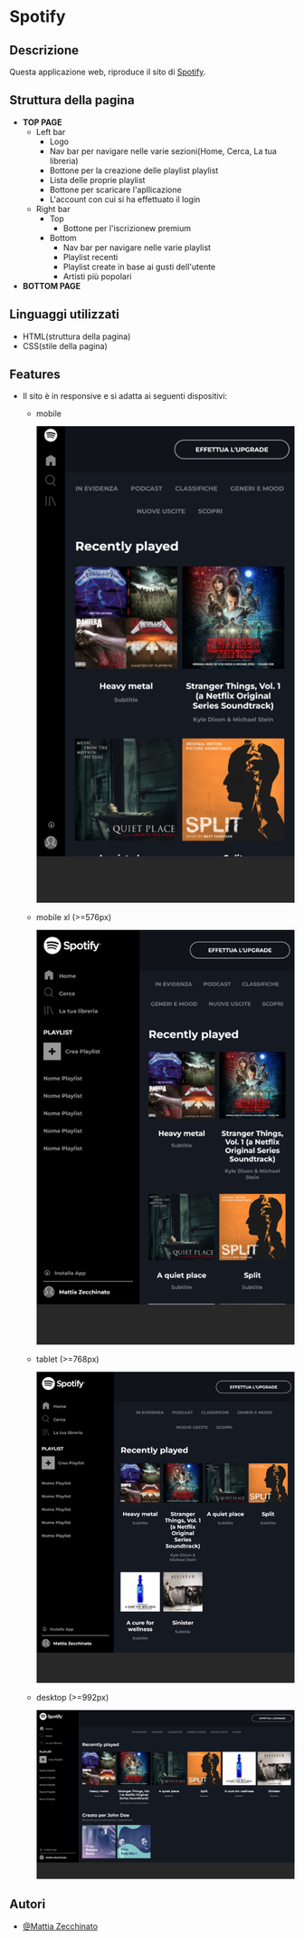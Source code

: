 # Spotify

## Descrizione

Questa applicazione web, riproduce il sito di [Spotify](https://open.spotify.com/).

## Struttura della pagina

- **TOP PAGE**
    - Left bar
        - Logo
        - Nav bar per navigare nelle varie sezioni(Home, Cerca, La tua libreria)
        - Bottone per la creazione delle playlist playlist
        - Lista delle proprie playlist
        - Bottone per scaricare l'apllicazione
        - L'account con cui si ha effettuato il login
    - Right bar
        - Top
            - Bottone per l'iscrizionew premium
        - Bottom
            - Nav bar per navigare nelle varie playlist
            - Playlist recenti
            - Playlist create in base ai gusti dell'utente
            - Artisti più popolari
- **BOTTOM PAGE**
    
## Linguaggi utilizzati

- HTML(struttura della pagina)
- CSS(stile della pagina)

## Features

- Il sito è in responsive e si adatta ai seguenti dispositivi:
    - mobile

      ![mobile size](readme-img/resize/mobile-size-day-2.png)
    - mobile xl (>=576px)
    
      ![mobile xl size](readme-img/resize/mobile-xl-size-day-2.png)
    - tablet (>=768px)
    
      ![tablet size](readme-img/resize/tablet-size-day-2.png)
    - desktop (>=992px)
    
      ![desktop size](readme-img/desktop-size-day-2.png)


## Autori

- [@Mattia Zecchinato](https://www.github.com/MattiaZecchinato)
